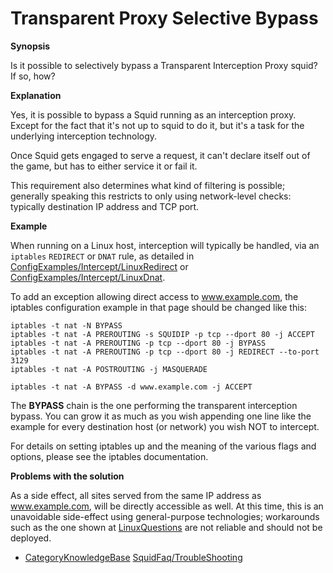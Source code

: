 # Transparent Proxy Selective Bypass

**Synopsis**

Is it possible to selectively bypass a Transparent Interception Proxy
squid? If so, how?

**Explanation**

Yes, it is possible to bypass a Squid running as an interception proxy.
Except for the fact that it's not up to squid to do it, but it's a task
for the underlying interception technology.

Once Squid gets engaged to serve a request, it can't declare itself out
of the game, but has to either service it or fail it.

This requirement also determines what kind of filtering is possible;
generally speaking this restricts to only using network-level checks:
typically destination IP address and TCP port.

**Example**

When running on a Linux host, interception will typically be handled,
via an `iptables` `REDIRECT` or `DNAT` rule, as detailed in
[ConfigExamples/Intercept/LinuxRedirect](https://wiki.squid-cache.org/KnowledgeBase/TransparentProxySelectiveBypass/ConfigExamples/Intercept/LinuxRedirect#)
or
[ConfigExamples/Intercept/LinuxDnat](https://wiki.squid-cache.org/KnowledgeBase/TransparentProxySelectiveBypass/ConfigExamples/Intercept/LinuxDnat#).

To add an exception allowing direct access to www.example.com, the
iptables configuration example in that page should be changed like this:

    iptables -t nat -N BYPASS
    iptables -t nat -A PREROUTING -s SQUIDIP -p tcp --dport 80 -j ACCEPT
    iptables -t nat -A PREROUTING -p tcp --dport 80 -j BYPASS
    iptables -t nat -A PREROUTING -p tcp --dport 80 -j REDIRECT --to-port 3129
    iptables -t nat -A POSTROUTING -j MASQUERADE
    
    iptables -t nat -A BYPASS -d www.example.com -j ACCEPT

The **BYPASS** chain is the one performing the transparent interception
bypass. You can grow it as much as you wish appending one line like the
example for every destination host (or network) you wish NOT to
intercept.

For details on setting iptables up and the meaning of the various flags
and options, please see the iptables documentation.

**Problems with the solution**

As a side effect, all sites served from the same IP address as
www.example.com, will be directly accessible as well. At this time, this
is an unavoidable side-effect using general-purpose technologies;
workarounds such as the one shown at
[LinuxQuestions](http://www.linuxquestions.org/questions/linux-networking-3/url-blocking-via-iptables-655678/)
are not reliable and should not be deployed.

  - [CategoryKnowledgeBase](https://wiki.squid-cache.org/KnowledgeBase/TransparentProxySelectiveBypass/CategoryKnowledgeBase#)
    [SquidFaq/TroubleShooting](https://wiki.squid-cache.org/KnowledgeBase/TransparentProxySelectiveBypass/SquidFaq/TroubleShooting#)
